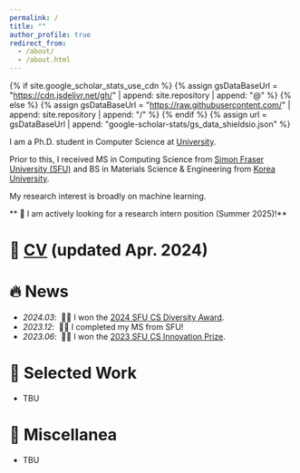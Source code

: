 ```yaml
---
permalink: /
title: ""
author_profile: true
redirect_from: 
  - /about/
  - /about.html
---
```


{% if site.google_scholar_stats_use_cdn %}
{% assign gsDataBaseUrl = "https://cdn.jsdelivr.net/gh/" | append: site.repository | append: "@" %}
{% else %}
{% assign gsDataBaseUrl = "https://raw.githubusercontent.com/" | append: site.repository | append: "/" %}
{% endif %}
{% assign url = gsDataBaseUrl | append: "google-scholar-stats/gs_data_shieldsio.json" %}

<span class='anchor' id='about-me'></span>

I am a Ph.D. student in Computer Science at [University]().

Prior to this, I received MS in Computing Science from [Simon Fraser University (SFU)](https://www.sfu.ca/) and BS in Materials Science & Engineering from [Korea University](https://www.korea.edu/mbshome/mbs/en/index.do).

My research interest is broadly on machine learning.

** 📢 I am actively looking for a research intern position (Summer 2025)!**

# 📝 [CV]() (updated Apr. 2024)

# 🔥 News
- *2024.03*: &nbsp;🎉🎉 I won the [2024 SFU CS Diversity Award](https://www.sfu.ca/computing/diversity-in-computing-science/activities/cs-diversity-project-presentations-2024.html).
- *2023.12*: &nbsp;🎉🎉 I completed my MS from SFU!
- *2023.06*: &nbsp;🎉🎉 I won the [2023 SFU CS Innovation Prize](https://www.sfu.ca/computing/current-students/graduate-students/academic-programs/professional-master-of-science-in-computer-science/project-showcase/is-seeing-still-not-necessarily-believing-.html).

# 🎯 Selected Work
- TBU

# 🍂 Miscellanea
- TBU
